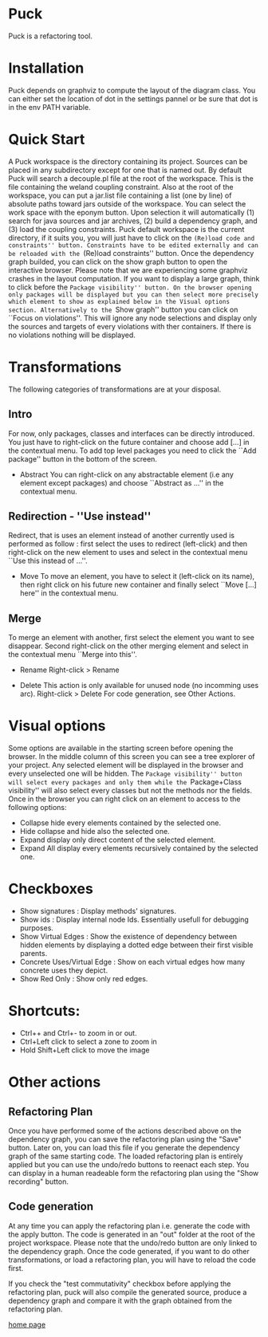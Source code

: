 # Puck

Puck is a refactoring tool.

# Installation

Puck depends on graphviz to compute the layout of the diagram class. You can either set the location of dot in the settings pannel or be sure that dot is in the env PATH variable.

# Quick Start

A Puck workspace is the directory containing its project. Sources can be placed in any subdirectory except for one that is named out. By default Puck will search a decouple.pl file at the root of the workspace. This is the file containing the weland coupling constraint. Also at the root of the workspace, you can put a jar.list file containing a list (one by line) of absolute paths toward jars outside of the workspace. You can select the work space with the eponym button. Upon selection it will automatically (1) search for java sources and jar archives, (2) build a dependency graph, and (3) load the coupling constraints. Puck default workspace is the current directory, if it suits you, you will just have to click on the ``(Re)load code and constraints'' button. Constraints have to be edited externally and can be reloaded with the ``(Re)load constraints'' button.
Once the dependency graph builded, you can click on the show graph button to open the interactive browser. Please note that we are experiencing some graphviz crashes in the layout computation. If you want to display a large graph, think to click before the ``Package visibility'' button. On the browser opening only packages will be displayed but you can then select more precisely which element to show as explained below in the Visual options section. Alternatively to the ``Show graph'' button you can click on ``Focus on violations''. This will ignore any node selections and display only the sources and targets of every violations with ther containers. If there is no violations nothing will be displayed.

# Transformations

The following categories of transformations are at your disposal.

## Intro
For now, only packages, classes and interfaces can be directly introduced. You just have to right-click on the future container and choose add [...] in the contextual menu. To add top level packages you need to click the ``Add package'' button in the bottom of the screen.

* Abstract
You can right-click on any abstractable element (i.e any element except packages) and choose ``Abstract as ...'' in the contextual menu.

## Redirection - ''Use instead''
Redirect, that is uses an element instead of another currently used is performed as follow : first select the uses to redirect (left-click) and then right-click on the new element to uses and select in the contextual menu ``Use this instead of ...''.

* Move
To move an element, you have to select it (left-click on its name), then right click on his future new container and finally select ``Move [...] here'' in the contextual menu.

## Merge
To merge an element with another, first select the element you want to see disappear. Second right-click on the other merging element and select in the contextual menu ``Merge into this''.

* Rename
Right-click > Rename

* Delete
This action is only available for unused node (no incomming uses arc). Right-click > Delete
For code generation, see Other Actions.

# Visual options
Some options are available in the starting screen before opening the browser. In the middle column of this screen you can see a tree explorer of your project. Any selected element will be displayed in the browser and every unselected one will be hidden. The ``Package visibility'' button will select every packages and only them while the ``Package+Class visibility'' will also select every classes but not the methods nor the fields.
Once in the browser you can right click on an element to access to the following options:

* Collapse
hide every elements contained by the selected one.
* Hide
collapse and hide also the selected one.
* Expand
display only direct content of the selected element.
* Expand All
display every elements recursively contained by the selected one.

# Checkboxes

* Show signatures : Display methods' signatures.
* Show ids : Display internal node Ids. Essentially usefull for debugging purposes.
* Show Virtual Edges : Show the existence of dependency between hidden elements by displaying a dotted edge between their first visible parents.
* Concrete Uses/Virtual Edge : Show on each virtual edges how many concrete uses they depict.
* Show Red Only : Show only red edges.

# Shortcuts:

* Ctrl++ and Ctrl+- to zoom in or out.
* Ctrl+Left click to select a zone to zoom in
* Hold Shift+Left click to move the image

# Other actions

## Refactoring Plan

Once you have performed some of the actions described above on the dependency graph, you can save the refactoring plan using the "Save" button. Later on, you can load this file if you generate the dependency graph of the same starting code. The loaded refactoring plan is entirely applied but you can use the undo/redo buttons to reenact each step. You can display in a human readeable form the refactoring plan using the "Show recording" button.

## Code generation

At any time you can apply the refactoring plan i.e. generate the code with the apply button. The code is generated in an "out" folder at the root of the project workspace. Please note that the undo/redo button are only linked to the dependency graph. Once the code generated, if you want to do other transformations, or load a refactoring plan, you will have to reload the code first.

If you check the "test commutativity" checkbox before applying the refactoring plan, puck will also compile the generated source, produce a dependency graph and compare it with the graph obtained from the refactoring plan.

[home page](index.md)

